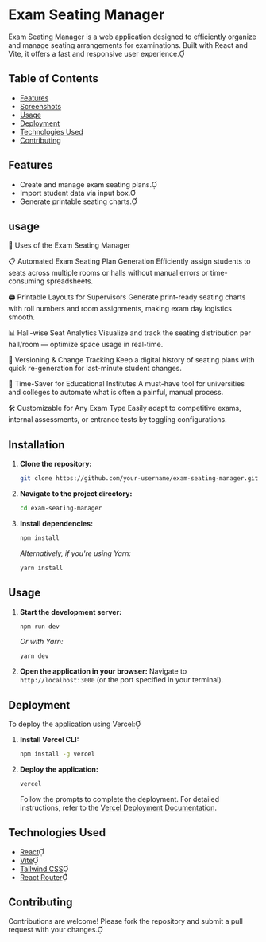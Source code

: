 # Exam Seating Manager

Exam Seating Manager is a web application designed to efficiently organize and manage seating arrangements for examinations. Built with React and Vite, it offers a fast and responsive user experience.

## Table of Contents

- [Features](#features)
- [Screenshots](#screenshots)
- [Usage](#usage)
- [Deployment](#deployment)
- [Technologies Used](#technologies-used)
- [Contributing](#contributing)

## Features

- Create and manage exam seating plans.
- Import student data via input box.
- Generate printable seating charts.

## usage

🎯 Uses of the Exam Seating Manager

📋 Automated Exam Seating Plan Generation
Efficiently assign students to seats across multiple rooms or halls without manual errors or time-consuming spreadsheets.

🖨️ Printable Layouts for Supervisors
Generate print-ready seating charts with roll numbers and room assignments, making exam day logistics smooth.

📊 Hall-wise Seat Analytics
Visualize and track the seating distribution per hall/room — optimize space usage in real-time.

📌 Versioning & Change Tracking
Keep a digital history of seating plans with quick re-generation for last-minute student changes.

🧠 Time-Saver for Educational Institutes
A must-have tool for universities and colleges to automate what is often a painful, manual process.

🛠️ Customizable for Any Exam Type
Easily adapt to competitive exams, internal assessments, or entrance tests by toggling configurations.

## Installation

1. **Clone the repository:**
   ```bash
   git clone https://github.com/your-username/exam-seating-manager.git
   ```
2. **Navigate to the project directory:**
   ```bash
   cd exam-seating-manager
   ```
3. **Install dependencies:**
   ```bash
   npm install
   ```
   *Alternatively, if you're using Yarn:*
   ```bash
   yarn install
   ```

## Usage

1. **Start the development server:**
   ```bash
   npm run dev
   ```
   *Or with Yarn:*
   ```bash
   yarn dev
   ```
2. **Open the application in your browser:**
   Navigate to `http://localhost:3000` (or the port specified in your terminal).

## Deployment

To deploy the application using Vercel:

1. **Install Vercel CLI:**
   ```bash
   npm install -g vercel
   ```
2. **Deploy the application:**
   ```bash
   vercel
   ```
   Follow the prompts to complete the deployment. For detailed instructions, refer to the [Vercel Deployment Documentation](https://vercel.com/docs).

## Technologies Used

- [React](https://reactjs.org/)
- [Vite](https://vitejs.dev/)
- [Tailwind CSS](https://tailwindcss.com/)
- [React Router](https://reactrouter.com/)

## Contributing

Contributions are welcome! Please fork the repository and submit a pull request with your changes.